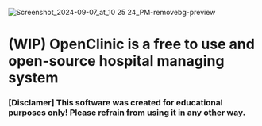![Screenshot_2024-09-07_at_10 25 24_PM-removebg-preview](https://github.com/user-attachments/assets/02329cf6-4e3b-474c-bf1c-c9ef69ad4cd1)

# (WIP) OpenClinic is a free to use and open-source hospital managing system
### [Disclamer] This software was created for educational purposes only! Please refrain from using it in any other way.
